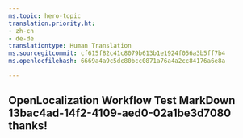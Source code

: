 ```yaml
---
ms.topic: hero-topic
translation.priority.ht:
- zh-cn
- de-de
translationtype: Human Translation
ms.sourcegitcommit: cf615f82c41c8079b613b1e1924f056a3b5ff7b4
ms.openlocfilehash: 6669a4a9c5dc80bcc0871a76a4a2cc84176a6e8a

---
```

## OpenLocalization Workflow Test MarkDown 13bac4ad-14f2-4109-aed0-02a1be3d7080 thanks!



<!--HONumber=Jul16_HO3-->


